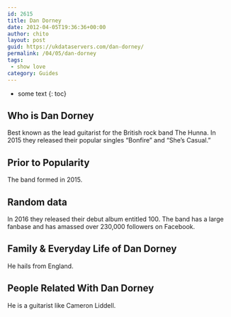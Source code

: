 ```yaml
---
id: 2615
title: Dan Dorney
date: 2012-04-05T19:36:36+00:00
author: chito
layout: post
guid: https://ukdataservers.com/dan-dorney/
permalink: /04/05/dan-dorney
tags:
 - show love
category: Guides
---
```


* some text
{: toc}


## Who is  Dan Dorney
                  
                  
                  
Best known as the lead guitarist for the British rock band The Hunna. In 2015 they released their popular singles &#8220;Bonfire&#8221; and &#8220;She&#8217;s Casual.&#8221;
                  
                
                
                
## Prior to Popularity 
                  
                  
                  
The band formed in 2015.
                  
                
                
                
## Random data 
                  
                  
                  
In 2016 they released their debut album entitled 100. The band has a large fanbase and has amassed over 230,000 followers on Facebook.
                  
                
                
                
## Family & Everyday Life of Dan Dorney
                  
                  
                  
He hails from England.
                  
                
                
                
## People Related With  Dan Dorney
                  
                  
                  
He is a guitarist like Cameron Liddell.
                  
                
              
            
          
          
          
    
    
  
